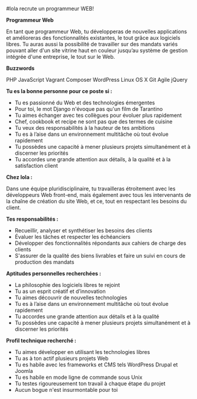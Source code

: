 #lola recrute un programmeur WEB!

**Programmeur Web**
 
En tant que programmeur Web, tu développeras de nouvelles applications et amélioreras des fonctionnalités existantes, le tout grâce aux logiciels libres. Tu auras aussi la possibilité de travailler sur des mandats variés pouvant aller d'un site vitrine haut en couleur jusqu’au système de gestion intégrée d'une entreprise, le tout sur le Web.
 
**Buzzwords**
 
PHP JavaScript Vagrant Composer WordPress Linux OS X Git Agile jQuery

**Tu es la bonne personne pour ce poste si :**
 
- Tu es passionné du Web et des technologies émergentes
- Pour toi, le mot Django n'évoque pas qu'un film de Tarantino
- Tu aimes échanger avec tes collègues pour évoluer plus rapidement
- Chef, cookbook et recipe ne sont pas que des termes de cuisine
- Tu veux des responsabilités à la hauteur de tes ambitions
- Tu es à l’aise dans un environnement multitâche où tout évolue rapidement
- Tu possèdes une capacité à mener plusieurs projets simultanément et à discerner les priorités
- Tu accordes une grande attention aux détails, à la qualité et à la satisfaction client

**Chez lola :**

Dans une équipe pluridisciplinaire, tu travailleras étroitement avec les développeurs Web front-end, mais également avec tous les intervenants de la chaîne de création du site Web, et ce, tout en respectant les besoins du client.
 
**Tes responsabilités :**
 
- Recueillir, analyser et synthétiser les besoins des clients
- Évaluer les tâches et respecter les échéanciers
- Développer des fonctionnalités répondants aux cahiers de charge des clients
- S'assurer de la qualité des biens livrables et faire un suivi en cours de production des mandats

**Aptitudes personnelles recherchées :**
 
- La philosophie des logiciels libres te rejoint
- Tu as un esprit créatif et d’innovation
- Tu aimes découvrir de nouvelles technologies
- Tu es à l’aise dans un environnement multitâche où tout évolue rapidement
- Tu accordes une grande attention aux détails et à la qualité
- Tu possèdes une capacité à mener plusieurs projets simultanément et à discerner les priorités

**Profil technique recherché :**
 
- Tu aimes développer en utilisant les technologies libres
- Tu as à ton actif plusieurs projets Web
- Tu es habile avec les frameworks et CMS tels  WordPress Drupal et Joomla
- Tu es habile en mode ligne de commande sous Unix
- Tu testes rigoureusement ton travail à chaque étape du projet
- Aucun bogue n'est insurmontable pour toi
